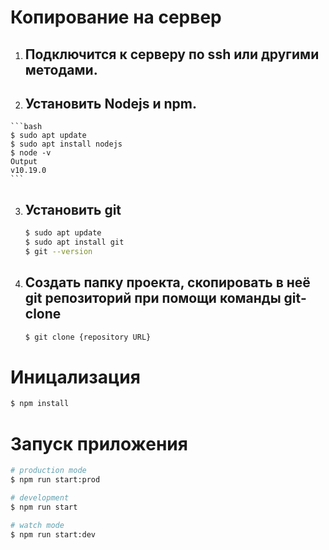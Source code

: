 # Копирование на сервер
  1. ## Подключится к серверу по ssh или другими методами.
  2. ## Установить Nodejs и npm.
    ```bash
    $ sudo apt update
    $ sudo apt install nodejs
    $ node -v
    Output
    v10.19.0
    ```
 3. ## Установить git
    ``` bash
    $ sudo apt update
    $ sudo apt install git
    $ git --version
    ```
 4. ## Создать папку проекта, скопировать в неё git репозиторий при помощи команды git-clone
    ``` bash
    $ git clone {repository URL}
    ```

# Иницализация

```bash
$ npm install
```

# Запуск приложения

```bash
# production mode
$ npm run start:prod

# development
$ npm run start

# watch mode
$ npm run start:dev
```
